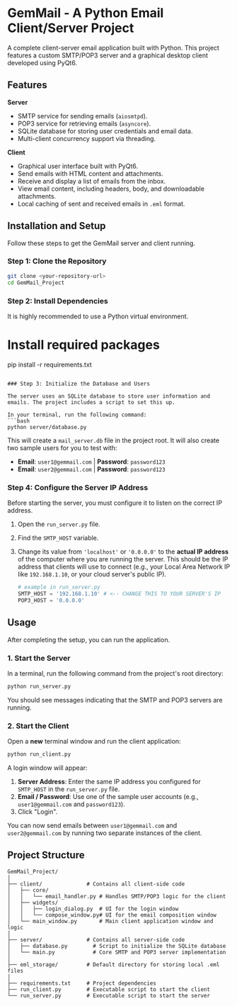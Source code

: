 # GemMail - A Python Email Client/Server Project

A complete client-server email application built with Python. This project features a custom SMTP/POP3 server and a graphical desktop client developed using PyQt6.

## Features

**Server**
* SMTP service for sending emails (`aiosmtpd`).
* POP3 service for retrieving emails (`asyncore`).
* SQLite database for storing user credentials and email data.
* Multi-client concurrency support via threading.

**Client**
* Graphical user interface built with PyQt6.
* Send emails with HTML content and attachments.
* Receive and display a list of emails from the inbox.
* View email content, including headers, body, and downloadable attachments.
* Local caching of sent and received emails in `.eml` format.

## Installation and Setup

Follow these steps to get the GemMail server and client running.

### Step 1: Clone the Repository

```bash
git clone <your-repository-url>
cd GemMail_Project
```

### Step 2: Install Dependencies

It is highly recommended to use a Python virtual environment.

# Install required packages
pip install -r requirements.txt
```

### Step 3: Initialize the Database and Users

The server uses an SQLite database to store user information and emails. The project includes a script to set this up.

In your terminal, run the following command:
```bash
python server/database.py
```
This will create a `mail_server.db` file in the project root. It will also create two sample users for you to test with:
* **Email**: `user1@gemmail.com` | **Password**: `password123`
* **Email**: `user2@gemmail.com` | **Password**: `password123`

### Step 4: Configure the Server IP Address

Before starting the server, you must configure it to listen on the correct IP address.

1.  Open the `run_server.py` file.
2.  Find the `SMTP_HOST` variable.
3.  Change its value from `'localhost'` or `'0.0.0.0'` to the **actual IP address** of the computer where you are running the server. This should be the IP address that clients will use to connect (e.g., your Local Area Network IP like `192.168.1.10`, or your cloud server's public IP).

    ```python
    # example in run_server.py
    SMTP_HOST = '192.168.1.10' # <-- CHANGE THIS TO YOUR SERVER'S IP
    POP3_HOST = '0.0.0.0' 
    ```

## Usage

After completing the setup, you can run the application.

### 1. Start the Server

In a terminal, run the following command from the project's root directory:
```bash
python run_server.py
```
You should see messages indicating that the SMTP and POP3 servers are running.

### 2. Start the Client

Open a **new** terminal window and run the client application:
```bash
python run_client.py
```
A login window will appear:
1.  **Server Address**: Enter the same IP address you configured for `SMTP_HOST` in the `run_server.py` file.
2.  **Email / Password**: Use one of the sample user accounts (e.g., `user1@gemmail.com` and `password123`).
3.  Click "Login".

You can now send emails between `user1@gemmail.com` and `user2@gemmail.com` by running two separate instances of the client.

## Project Structure

```
GemMail_Project/
│
├── client/              # Contains all client-side code
│   ├── core/
│   │   └── email_handler.py # Handles SMTP/POP3 logic for the client
│   ├── widgets/
│   │   ├── login_dialog.py  # UI for the login window
│   │   └── compose_window.py# UI for the email composition window
│   └── main_window.py       # Main client application window and logic
│
├── server/              # Contains all server-side code
│   ├── database.py        # Script to initialize the SQLite database
│   └── main.py            # Core SMTP and POP3 server implementation
│
├── eml_storage/         # Default directory for storing local .eml files
│
├── requirements.txt     # Project dependencies
├── run_client.py        # Executable script to start the client
└── run_server.py        # Executable script to start the server
```

